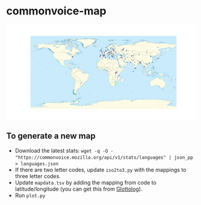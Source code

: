 # commonvoice-map

![](img/size_map_example.png)

## To generate a new map

* Download the latest stats: `wget -q -O - "https://commonvoice.mozilla.org/api/v1/stats/languages" | json_pp > languages.json`
* If there are two letter codes, update `iso2to3.py` with the mappings to three letter codes.
* Update `mapdata.tsv` by adding the mapping from code to latitude/longitude (you can get this from [Glottolog](https://glottolog.org/)).
* Run `plot.py`

